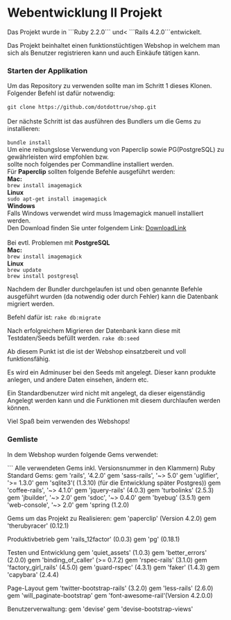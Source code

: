 <h1>Webentwicklung II Projekt</h1>
Das Projekt wurde in ```Ruby 2.2.0``` und< ```Rails 4.2.0```entwickelt.

Das Projekt beinhaltet einen funktionstüchtigen Webshop in welchem man sich als Benutzer registrieren kann und auch Einkäufe tätigen kann.

<h3>Starten der Applikation</h3>

Um das Repository zu verwenden sollte man im Schritt 1 dieses Klonen.<br />
Folgender Befehl ist dafür notwendig:<br /><br />
``` git clone https://github.com/dotdottrue/shop.git ```
<br /><br />
Der nächste Schritt ist das ausführen des Bundlers um die Gems zu installieren:<br /><br />
```bundle install```
<br />
Um eine reibungslose Verwendung von Paperclip sowie PG(PostgreSQL) zu gewährleisten wird empfohlen bzw.<br /> sollte noch folgendes per Commandline installiert werden.<br />
Für <b>Paperclip</b> sollten folgende Befehle ausgeführt werden:<br />
<b>Mac: </b><br />
```brew install imagemagick```
<br /><b>Linux</b><br />
```sudo apt-get install imagemagick```
<br /><b>Windows</b><br />
Falls Windows verwendet wird muss Imagemagick manuell installiert werden.<br />
Den Download finden Sie unter folgendem Link: [DownloadLink](http://gnuwin32.sourceforge.net/packages/file.htm)
<br /> <br />
Bei evtl. Problemen mit <strong>PostgreSQL</strong><br />
<strong>Mac: </strong><br />
```brew install imagemagick```
<br /><strong>Linux</strong><br />
```brew update``` 
<br />
```brew install postgresql```

Nachdem der Bundler durchgelaufen ist und oben genannte Befehle ausgeführt wurden (da notwendig oder durch Fehler)
kann die Datenbank migriert werden.

Befehl dafür ist:
```rake db:migrate```

Nach erfolgreichem Migrieren der Datenbank kann diese mit Testdaten/Seeds befüllt werden.
```rake db:seed```

Ab diesem Punkt ist die ist der Webshop einsatzbereit und voll funktionsfähig.

Es wird ein Adminuser bei den Seeds mit angelegt. Dieser kann produkte anlegen, und andere Daten einsehen, ändern etc.

Ein Standardbenutzer wird nicht mit angelegt, da dieser eigenständig Angelegt werden kann und die Funktionen mit diesem durchlaufen werden können.

Viel Spaß beim verwenden des Webshops!

<h3>Gemliste</h3>

<p>In dem Webshop wurden folgende Gems verwendet:</p>
```
Alle verwendeten Gems inkl. Versionsnummer in den Klammern)
Ruby Standard Gems:
  gem 'rails', '4.2.0'
  gem 'sass-rails', '~> 5.0'
  gem 'uglifier', '>= 1.3.0'
  gem 'sqlite3'( (1.3.10) (für die Entwicklung später Postgres))
  gem 'coffee-rails', '~> 4.1.0'
  gem 'jquery-rails' (4.0.3)
  gem 'turbolinks' (2.5.3)
  gem 'jbuilder', '~> 2.0'
  gem 'sdoc', '~> 0.4.0'
  gem 'byebug' (3.5.1)
  gem 'web-console', '~> 2.0'
  gem 'spring (1.2.0)
 
 Gems um das Projekt zu Realisieren:
  gem 'paperclip' (Version 4.2.0)
  gem 'therubyracer' (0.12.1)
  
  Produktivbetrieb
    gem 'rails_12factor' (0.0.3)
    gem 'pg' (0.18.1)
  
  Testen und Entwicklung
    gem 'quiet_assets' (1.0.3)
    gem 'better_errors' (2.0.0)
    gem 'binding_of_caller'  (>= 0.7.2)
    gem 'rspec-rails' (3.1.0)
    gem 'factory_girl_rails' (4.5.0)
    gem 'guard-rspec' (4.3.1)
    gem 'faker' (1.4.3)
    gem 'capybara' (2.4.4)
  
  Page-Layout
    gem 'twitter-bootstrap-rails' (3.2.0)
    gem 'less-rails' (2.6.0)
    gem 'will_paginate-bootstrap'
    gem 'font-awesome-rail'(Version 4.2.0.0)
  
  Benutzerverwaltung:
    gem 'devise'
    gem 'devise-bootstrap-views'
```
